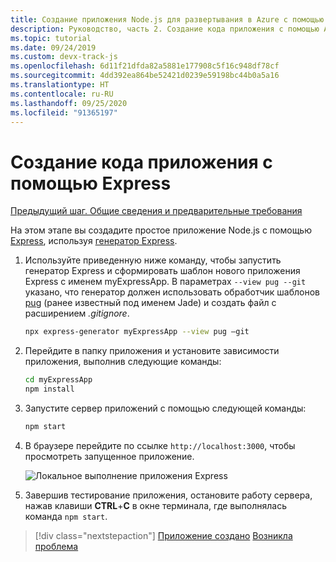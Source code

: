 ```yaml
---
title: Создание приложения Node.js для развертывания в Azure с помощью Azure CLI
description: Руководство, часть 2. Создание кода приложения с помощью Azure CLI
ms.topic: tutorial
ms.date: 09/24/2019
ms.custom: devx-track-js
ms.openlocfilehash: 6d11f21dfda82a5881e177908c5f16c948df78cf
ms.sourcegitcommit: 4dd392ea864be52421d0239e59198bc44b0a5a16
ms.translationtype: HT
ms.contentlocale: ru-RU
ms.lasthandoff: 09/25/2020
ms.locfileid: "91365197"
---
```

# <a name="create-the-app-code-using-express"></a>Создание кода приложения с помощью Express

[Предыдущий шаг. Общие сведения и предварительные требования](tutorial-vscode-azure-cli-node-01.md)

На этом этапе вы создадите простое приложение Node.js с помощью [Express](https://www.expressjs.com), используя [генератор Express](https://expressjs.com/en/starter/generator.html).

1. Используйте приведенную ниже команду, чтобы запустить генератор Express и сформировать шаблон нового приложения Express с именем myExpressApp. В параметрах `--view pug --git` указано, что генератор должен использовать обработчик шаблонов [pug](https://pugjs.org/api/getting-started.html) (ранее известный под именем Jade) и создать файл с расширением *.gitignore*.

    ```bash
    npx express-generator myExpressApp --view pug –git
    ```

1. Перейдите в папку приложения и установите зависимости приложения, выполнив следующие команды:

    ```bash
    cd myExpressApp
    npm install
    ```

1. Запустите сервер приложений с помощью следующей команды:

    ```bash
    npm start
    ```

1. В браузере перейдите по ссылке `http://localhost:3000`, чтобы просмотреть запущенное приложение.

    ![Локальное выполнение приложения Express](media/azure-cli/local-app.png)

1. Завершив тестирование приложения, остановите работу сервера, нажав клавиши **CTRL**+**C** в окне терминала, где выполнялась команда `npm start`.

> [!div class="nextstepaction"]
> [Приложение создано](tutorial-vscode-azure-cli-node-03.md) [Возникла проблема](https://www.research.net/r/PWZWZ52?tutorial=node-deployment&step=express)
